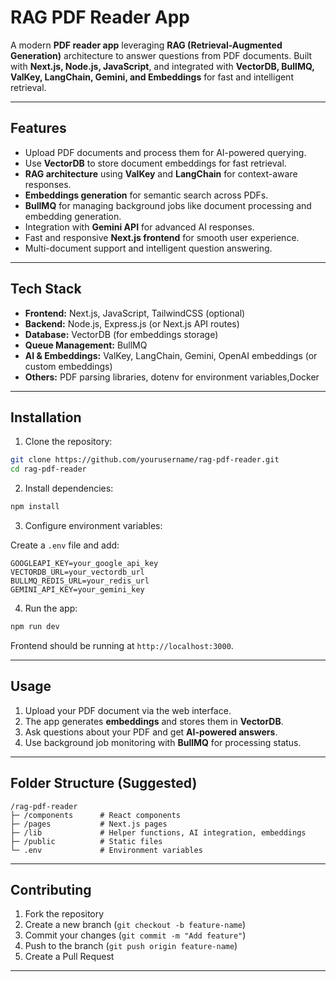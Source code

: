 ﻿# RAG PDF Reader App

A modern **PDF reader app** leveraging **RAG (Retrieval-Augmented Generation)** architecture to answer questions from PDF documents. Built with **Next.js, Node.js, JavaScript**, and integrated with **VectorDB, BullMQ, ValKey, LangChain, Gemini, and Embeddings** for fast and intelligent retrieval.

---

## Features

* Upload PDF documents and process them for AI-powered querying.
* Use **VectorDB** to store document embeddings for fast retrieval.
* **RAG architecture** using **ValKey** and **LangChain** for context-aware responses.
* **Embeddings generation** for semantic search across PDFs.
* **BullMQ** for managing background jobs like document processing and embedding generation.
* Integration with **Gemini API** for advanced AI responses.
* Fast and responsive **Next.js frontend** for smooth user experience.
* Multi-document support and intelligent question answering.

---

## Tech Stack

* **Frontend:** Next.js, JavaScript, TailwindCSS (optional)
* **Backend:** Node.js, Express.js (or Next.js API routes)
* **Database:** VectorDB (for embeddings storage)
* **Queue Management:** BullMQ
* **AI & Embeddings:** ValKey, LangChain, Gemini, OpenAI embeddings (or custom embeddings)
* **Others:** PDF parsing libraries, dotenv for environment variables,Docker

---

## Installation

1. Clone the repository:

```bash
git clone https://github.com/yourusername/rag-pdf-reader.git
cd rag-pdf-reader
```

2. Install dependencies:

```bash
npm install
```

3. Configure environment variables:

Create a `.env` file and add:

```env
GOOGLEAPI_KEY=your_google_api_key
VECTORDB_URL=your_vectordb_url
BULLMQ_REDIS_URL=your_redis_url
GEMINI_API_KEY=your_gemini_key
```

4. Run the app:

```bash
npm run dev
```

Frontend should be running at `http://localhost:3000`.

---

## Usage

1. Upload your PDF document via the web interface.
2. The app generates **embeddings** and stores them in **VectorDB**.
3. Ask questions about your PDF and get **AI-powered answers**.
4. Use background job monitoring with **BullMQ** for processing status.

---

## Folder Structure (Suggested)

```
/rag-pdf-reader
├─ /components      # React components
├─ /pages           # Next.js pages
├─ /lib             # Helper functions, AI integration, embeddings
├─ /public          # Static files
└─ .env             # Environment variables
```

---

## Contributing

1. Fork the repository
2. Create a new branch (`git checkout -b feature-name`)
3. Commit your changes (`git commit -m "Add feature"`)
4. Push to the branch (`git push origin feature-name`)
5. Create a Pull Request

---


